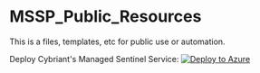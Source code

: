 # MSSP_Public_Resources
This is a files, templates, etc for public use or automation.

Deploy Cybriant's Managed Sentinel Service:  [![Deploy to Azure](https://aka.ms/deploytoazurebutton)](https://portal.azure.com/#create/Microsoft.Template/uri/https%3A%2F%2Fgithub.com%2Fcybriant%2FMSSP_Public_Resources%2Fblob%2Fmain%2FCybriant_MSSentinel_Delegations.json)
